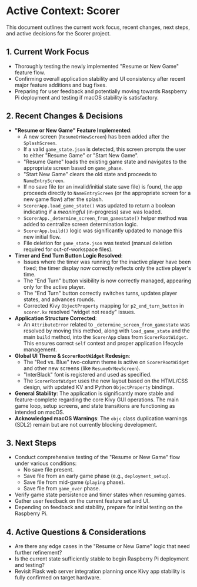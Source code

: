 # Active Context: Scorer

This document outlines the current work focus, recent changes, next steps, and active decisions for the Scorer project.

## 1. Current Work Focus

- Thoroughly testing the newly implemented "Resume or New Game" feature flow.
- Confirming overall application stability and UI consistency after recent major feature additions and bug fixes.
- Preparing for user feedback and potentially moving towards Raspberry Pi deployment and testing if macOS stability is satisfactory.

## 2. Recent Changes & Decisions

- **"Resume or New Game" Feature Implemented**:
  - A new screen (`ResumeOrNewScreen`) has been added after the `SplashScreen`.
  - If a valid `game_state.json` is detected, this screen prompts the user to either "Resume Game" or "Start New Game".
  - "Resume Game" loads the existing game state and navigates to the appropriate screen based on `game_phase`.
  - "Start New Game" clears the old state and proceeds to `NameEntryScreen`.
  - If no save file (or an invalid/initial state save file) is found, the app proceeds directly to `NameEntryScreen` (or the appropriate screen for a new game flow) after the splash.
  - `ScorerApp.load_game_state()` was updated to return a boolean indicating if a _meaningful_ (in-progress) save was loaded.
  - `ScorerApp._determine_screen_from_gamestate()` helper method was added to centralize screen determination logic.
  - `ScorerApp.build()` logic was significantly updated to manage this new initial flow.
  - File deletion for `game_state.json` was tested (manual deletion required for out-of-workspace files).
- **Timer and End Turn Button Logic Resolved**:
  - Issues where the timer was running for the inactive player have been fixed; the timer display now correctly reflects only the active player's time.
  - The "End Turn" button visibility is now correctly managed, appearing only for the active player.
  - The "End Turn" button correctly switches turns, updates player states, and advances rounds.
  - Corrected Kivy `ObjectProperty` mapping for `p2_end_turn_button` in `scorer.kv` resolved "widget not ready" issues.
- **Application Structure Corrected**:
  - An `AttributeError` related to `_determine_screen_from_gamestate` was resolved by moving this method, along with `load_game_state` and the main `build` method, into the `ScorerApp` class from `ScorerRootWidget`. This ensures correct `self` context and proper application lifecycle management.
- **Global UI Theme & `ScorerRootWidget` Redesign**:
  - The "Red vs. Blue" two-column theme is active on `ScorerRootWidget` and other new screens (like `ResumeOrNewScreen`).
  - "InterBlack" font is registered and used as specified.
  - The `ScorerRootWidget` uses the new layout based on the HTML/CSS design, with updated KV and Python `ObjectProperty` bindings.
- **General Stability**: The application is significantly more stable and feature-complete regarding the core Kivy GUI operations. The main game loop, setup screens, and state transitions are functioning as intended on macOS.
- **Acknowledged macOS Warnings**: The `objc` class duplication warnings (SDL2) remain but are not currently blocking development.

## 3. Next Steps

- Conduct comprehensive testing of the "Resume or New Game" flow under various conditions:
  - No save file present.
  - Save file from an early game phase (e.g., `deployment_setup`).
  - Save file from mid-game (`playing` phase).
  - Save file from `game_over` phase.
- Verify game state persistence and timer states when resuming games.
- Gather user feedback on the current feature set and UI.
- Depending on feedback and stability, prepare for initial testing on the Raspberry Pi.

## 4. Active Questions & Considerations

- Are there any edge cases in the "Resume or New Game" logic that need further refinement?
- Is the current state sufficiently stable to begin Raspberry Pi deployment and testing?
- Revisit Flask web server integration planning once Kivy app stability is fully confirmed on target hardware.
